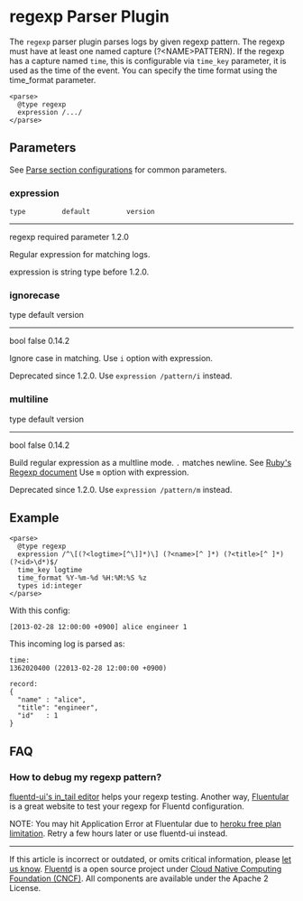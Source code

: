 # regexp Parser Plugin

The `regexp` parser plugin parses logs by given regexp pattern. The
regexp must have at least one named capture (?\<NAME\>PATTERN). If the
regexp has a capture named `time`, this is configurable via `time_key`
parameter, it is used as the time of the event. You can specify the time
format using the time\_format parameter.

``` {.CodeRay}
<parse>
  @type regexp
  expression /.../
</parse>
```


## Parameters

See [Parse section configurations](/articles/parse-section.md) for common parameters.


### expression

    type         default         version
  -------- -------------------- ---------
   regexp   required parameter    1.2.0

Regular expression for matching logs.

expression is string type before 1.2.0.


### ignorecase

   type   default   version
  ------ --------- ---------
   bool    false    0.14.2

Ignore case in matching. Use `i` option with expression.

Deprecated since 1.2.0. Use `expression /pattern/i` instead.


### multiline

   type   default   version
  ------ --------- ---------
   bool    false    0.14.2

Build regular expression as a multline mode. `.` matches newline. See
[Ruby's Regexp
document](https://ruby-doc.org/core-2.4.1/Regexp.html#class-Regexp-label-Options)
Use `m` option with expression.

Deprecated since 1.2.0. Use `expression /pattern/m` instead.


## Example

``` {.CodeRay}
<parse>
  @type regexp
  expression /^\[(?<logtime>[^\]]*)\] (?<name>[^ ]*) (?<title>[^ ]*) (?<id>\d*)$/
  time_key logtime
  time_format %Y-%m-%d %H:%M:%S %z
  types id:integer
</parse>
```

With this config:

``` {.CodeRay}
[2013-02-28 12:00:00 +0900] alice engineer 1
```

This incoming log is parsed as:

``` {.CodeRay}
time:
1362020400 (22013-02-28 12:00:00 +0900)

record:
{
  "name" : "alice",
  "title": "engineer",
  "id"   : 1
}
```


## FAQ


### How to debug my regexp pattern?

[fluentd-ui's in\_tail editor](/articles/fluentd-ui.md/#intail-setting)
helps your regexp testing. Another way,
[Fluentular](http://fluentular.herokuapp.com/) is a great website to
test your regexp for Fluentd configuration.

NOTE: You may hit Application Error at Fluentular due to [heroku free plan limitation](https://www.heroku.com/pricing). Retry a few hours
later or use fluentd-ui instead.


------------------------------------------------------------------------

If this article is incorrect or outdated, or omits critical information,
please [let us know](https://github.com/fluent/fluentd-docs/issues?state=open).
[Fluentd](http://www.fluentd.org/) is a open source project under [Cloud
Native Computing Foundation (CNCF)](https://cncf.io/). All components
are available under the Apache 2 License.
